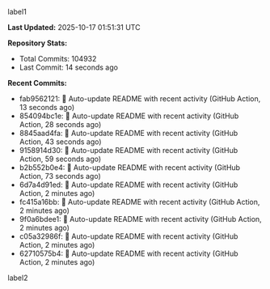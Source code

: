 
label1 
<!-- ACTIVITY_START -->
**Last Updated:** 2025-10-17 01:51:31 UTC

**Repository Stats:**
- Total Commits: 104932
- Last Commit: 14 seconds ago

**Recent Commits:**
- fab9562121: 🤖 Auto-update README with recent activity (GitHub Action, 13 seconds ago)
- 854094bc1e: 🤖 Auto-update README with recent activity (GitHub Action, 28 seconds ago)
- 8845aad4fa: 🤖 Auto-update README with recent activity (GitHub Action, 43 seconds ago)
- 9158914d30: 🤖 Auto-update README with recent activity (GitHub Action, 59 seconds ago)
- b2b552b0e4: 🤖 Auto-update README with recent activity (GitHub Action, 73 seconds ago)
- 6d7a4d91ed: 🤖 Auto-update README with recent activity (GitHub Action, 2 minutes ago)
- fc415a16bb: 🤖 Auto-update README with recent activity (GitHub Action, 2 minutes ago)
- 9f0a6bdee1: 🤖 Auto-update README with recent activity (GitHub Action, 2 minutes ago)
- c05a32986f: 🤖 Auto-update README with recent activity (GitHub Action, 2 minutes ago)
- 62710575b4: 🤖 Auto-update README with recent activity (GitHub Action, 2 minutes ago)
<!-- ACTIVITY_END -->

label2
